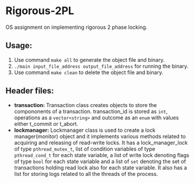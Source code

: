 # Rigorous-2PL
OS assignment on implementing rigorous 2 phase locking.

## Usage:
1. Use command `make all` to generate the object file and binary.
1. `./main input_file_address output_file_address` for running the binary.
1. Use command `make clean` to delete the object file and binary.

## Header files:
* **transaction:** Transaction class creates objects to store the compononents of a transaction. transaction_id is stored as `int`, operations as a `vector<string>` and outcome as an `enum` with values either t_commit or t_abort.
* **lockmanager:** Lockmanager class is used to create a lock manager(monitor) object and it implements various methods related to acquiring and releasing of read-write locks. It has a lock_manager_lock of type `pthread_mutex_t`, list of condition variables of type `pthread_cond_t` for each state variable, a list of write lock denoting flags of type `bool` for each state variable and a list of `set` denoting the set of transactions holding read lock also for each state variable. It also has a list for storing logs related to all the threads of the process.